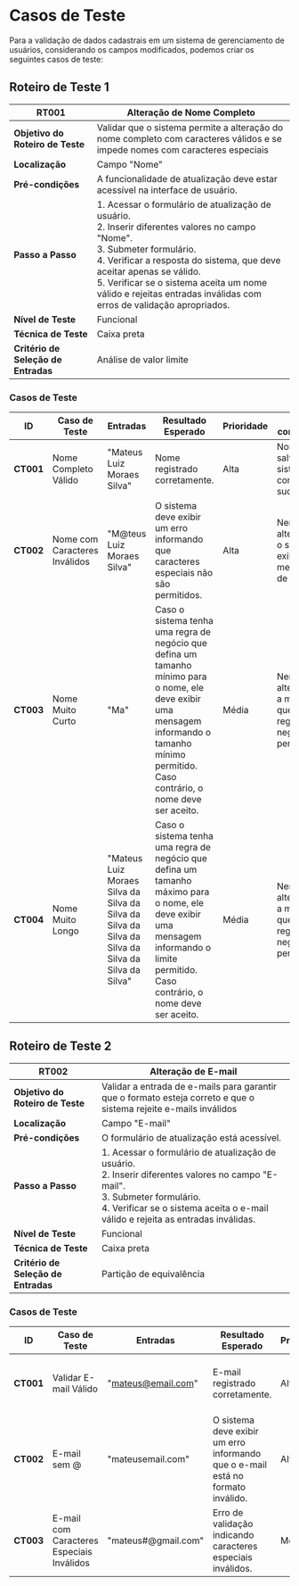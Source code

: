 # Casos de Teste 
Para a validação de dados cadastrais em um sistema de gerenciamento de usuários, considerando os campos modificados, podemos criar os seguintes casos de teste:

## Roteiro de Teste 1

| **RT001** | Alteração de Nome Completo  |
|----|---|
| **Objetivo do Roteiro de Teste** | Validar que o sistema permite a alteração do nome completo com caracteres válidos e se impede nomes com caracteres especiais |
| **Localização**                    |Campo "Nome" |
| **Pré-condições**                   | A funcionalidade de atualização deve estar acessível na interface de usuário.  |
| **Passo a Passo**                   | 1. Acessar o formulário de atualização de usuário. <br> 2. Inserir diferentes valores no campo "Nome". <br> 3. Submeter formulário. <br> 4. Verificar a resposta do sistema, que deve aceitar apenas se válido. <br> 5. Verificar se o sistema aceita um nome válido e rejeitas entradas inválidas com erros de validação apropriados.|
| **Nível de Teste**                  | Funcional |
| **Técnica de Teste**                | Caixa preta  |
| **Critério de Seleção de Entradas** |Análise de valor limite  |

### Casos de Teste  

| **ID**   | **Caso de Teste**            | **Entradas** | **Resultado Esperado** | **Prioridade** | **Pós-condições** |
|----------|------------------------------|--------------|------------------------|----------------|------------------|
| **CT001** | Nome Completo Válido         | "Mateus Luiz Moraes Silva" | Nome registrado corretamente. | Alta | Nome salvo no sistema com sucesso. |
| **CT002** | Nome com Caracteres Inválidos | "M@teus Luiz Moraes Silva" | O sistema deve exibir um erro informando que caracteres especiais não são permitidos. | Alta | Nenhuma alteração, o sistema exibe mensagem de erro. |
| **CT003** | Nome Muito Curto             | "Ma" | Caso o sistema tenha uma regra de negócio que defina um tamanho mínimo para o nome, ele deve exibir uma mensagem informando o tamanho mínimo permitido. Caso contrário, o nome deve ser aceito. | Média | Nenhuma alteração, a menos que a regra de negócio permita. |
| **CT004** | Nome Muito Longo             | "Mateus Luiz Moraes Silva da Silva da Silva da Silva da Silva da Silva da Silva da Silva da Silva" | Caso o sistema tenha uma regra de negócio que defina um tamanho máximo para o nome, ele deve exibir uma mensagem informando o limite permitido. Caso contrário, o nome deve ser aceito. | Média | Nenhuma alteração, a menos que a regra de negócio permita. |


## Roteiro de Teste 2

| **RT002** | Alteração de E-mail  |
|----|---|
| **Objetivo do Roteiro de Teste** | Validar a entrada de e-mails para garantir que o formato esteja correto e que o sistema rejeite e-mails inválidos|
| **Localização**                    |Campo "E-mail" |
| **Pré-condições**                   | O formulário de atualização está acessível.  |
| **Passo a Passo**                   | 1. Acessar o formulário de atualização de usuário. <br> 2. Inserir diferentes valores no campo "E-mail". <br> 3. Submeter formulário. <br> 4. Verificar se o sistema aceita o e-mail válido e rejeita as entradas inválidas.|
| **Nível de Teste**                  | Funcional |
| **Técnica de Teste**                | Caixa preta  |
| **Critério de Seleção de Entradas** | Partição de equivalência |

### Casos de Teste  

| **ID**   | **Caso de Teste**            | **Entradas** | **Resultado Esperado** | **Prioridade** | **Pós-condições** |
|----------|------------------------------|--------------|------------------------|----------------|------------------|
| **CT001** | Validar E-mail Válido | "mateus@email.com" | E-mail registrado corretamente. | Alta | E-mail salvo no sistema com sucesso. |
| **CT002** | E-mail sem @ | "mateusemail.com" | O sistema deve exibir um erro informando que o e-mail está no formato inválido. | Alta | Nenhuma alteração, o sistema exibe mensagem de erro. |
| **CT003** | E-mail com Caracteres Especiais Inválidos  | "mateus#@gmail.com" |Erro de validação indicando caracteres especiais inválidos. | Média | Nenhuma alteração, o e-mail permanece o mesmo. |



